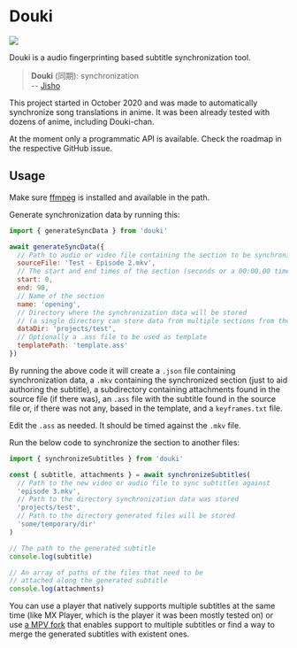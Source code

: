 # Douki

![](https://i.imgur.com/VIBFtEr.png)

Douki is a audio fingerprinting based subtitle synchronization tool.

> **Douki** (同期): synchronization  
> -- [Jisho](https://jisho.org/word/%E5%90%8C%E6%9C%9F)

This project started in ‎October ‎2020 and was made to automatically synchronize song translations in anime. It was been already tested with dozens of anime, including Douki-chan.

At the moment only a programmatic API is available. Check the roadmap in the respective GitHub issue.

## Usage

Make sure [ffmpeg](https://ffmpeg.org/) is installed and available in the path.

Generate synchronization data by running this:

```javascript
import { generateSyncData } from 'douki'

await generateSyncData({
  // Path to audio or video file containing the section to be synchronized
  sourceFile: 'Test - Episode 2.mkv',
  // The start and end times of the section (seconds or a 00:00.00 timestamp)
  start: 0,
  end: 90,
  // Name of the section
  name: 'opening',
  // Directory where the synchronization data will be stored
  // (a single directory can store data from multiple sections from the same project)
  dataDir: 'projects/test',
  // Optionally a .ass file to be used as template
  templatePath: 'template.ass'
})
```

By running the above code it will create a `.json` file containing synchronization data, a `.mkv` containing the synchronized section (just to aid authoring the subtitle), a subdirectory containing attachments found in the source file (if there was), an `.ass` file with the subtitle found in the source file or, if there was not any, based in the template, and a `keyframes.txt` file.

Edit the `.ass` as needed. It should be timed against the `.mkv` file.

Run the below code to synchronize the section to another files:

```js
import { synchronizeSubtitles } from 'douki'

const { subtitle, attachments } = await synchronizeSubtitles(
  // Path to the new video or audio file to sync subtitles against
  'episode 3.mkv',
  // Path to the directory synchronization data was stored
  'projects/test',
  // Path to the directory generated files will be stored
  'some/temporary/dir'
)

// The path to the generated subtitle
console.log(subtitle)

// An array of paths of the files that need to be
// attached along the generated subtitle
console.log(attachments)
```

You can use a player that natively supports multiple subtitles at the same time (like MX Player, which is the player it was been mostly tested on) or use [a MPV fork](https://github.com/mpv-player/mpv/issues/3022#issue-145555437) that enables support to multiple subtitles or find a way to merge the generated subtitles with existent ones.
